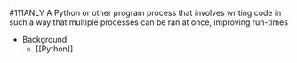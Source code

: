 #111ANLY 
A Python or other program process that involves writing code in such a way that multiple processes can be ran at once, improving run-times

- Background
	- [[Python]]